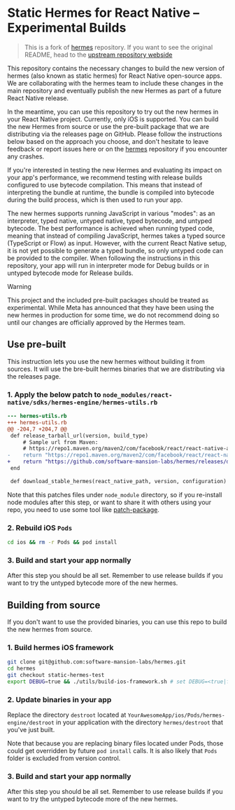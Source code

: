 # Static Hermes for React Native – Experimental Builds

> This is a fork of [hermes](https://github.com/facebook/hermes/) repository. If you want to see the original README, head to the [upstream repository webside](https://github.com/facebook/hermes/)

This repository contains the necessary changes to build the new version of hermes (also known as static hermes) for React Native open-source apps.
We are collaborating with the hermes team to include these changes in the main repository and eventually publish the new Hermes as part of a future React Native release.

In the meantime, you can use this repository to try out the new hermes in your React Native project.
Currently, only iOS is supported.
You can build the new Hermes from source or use the pre-built package that we are distributing via the releases page on GitHub.
Please follow the instructions below based on the approach you choose, and don't hesitate to leave feedback or report issues here or on the [hermes](https://github.com/facebook/hermes/) repository if you encounter any crashes.

If you're interested in testing the new Hermes and evaluating its impact on your app's performance, we recommend testing with release builds configured to use bytecode compilation.
This means that instead of interpreting the bundle at runtime, the bundle is compiled into bytecode during the build process, which is then used to run your app.

The new hermes supports running JavaScript in various "modes": as an interpreter, typed native, untyped native, typed bytecode, and untyped bytecode.
The best performance is achieved when running typed code, meaning that instead of compiling JavaScript, hermes takes a typed source (TypeScript or Flow) as input.
However, with the current React Native setup, it is not yet possible to generate a typed bundle, so only untyped code can be provided to the compiler.
When following the instructions in this repository, your app will run in interpreter mode for Debug builds or in untyped bytecode mode for Release builds.

> [!WARNING]  
> This project and the included pre-built packages should be treated as experimental. While Meta has announced that they have been using the new hermes in production for some time, we do not recommend doing so until our changes are officially approved by the Hermes team.

## Use pre-built 

This instruction lets you use the new hermes without building it from sources.
It will use the bre-built hermes binaries that we are distributing via the releases page.

### 1. Apply the below patch to `node_modules/react-native/sdks/hermes-engine/hermes-utils.rb`
```diff
--- hermes-utils.rb
+++ hermes-utils.rb
@@ -204,7 +204,7 @@
 def release_tarball_url(version, build_type)
     # Sample url from Maven:
     # https://repo1.maven.org/maven2/com/facebook/react/react-native-artifacts/0.71.0/react-native-artifacts-0.71.0-hermes-ios-debug.tar.gz
-    return "https://repo1.maven.org/maven2/com/facebook/react/react-native-artifacts/#{version}/react-native-artifacts-#{version}-hermes-ios-#{build_type.to_s}.tar.gz"
+    return "https://github.com/software-mansion-labs/hermes/releases/download/preview-v1/react-native-artifacts-hermes-ios-#{build_type.to_s}.tar.gz"
 end
 
 def download_stable_hermes(react_native_path, version, configuration)
```

Note that this patches files under `node_module` directory, so if you re-install node modules after this step, or want to share it with others using your repo, you need to use some tool like [patch-package](https://github.com/ds300/patch-package).

### 2. Rebuild iOS `Pods`
```bash
cd ios && rm -r Pods && pod install
```

### 3. Build and start your app normally

After this step you should be all set.
Remember to use release builds if you want to try the untyped bytecode more of the new hermes.

## Building from source

If you don't want to use the provided binaries, you can use this repo to build the new hermes from source.

### 1. Build hermes iOS framework
```bash
git clone git@github.com:software-mansion-labs/hermes.git
cd hermes
git checkout static-hermes-test
export DEBUG=true && ./utils/build-ios-framework.sh # set DEBUG=<true|false> depend on your build type
```

### 2. Update binaries in your app
Replace the directory `destroot` located at `YourAwesomeApp/ios/Pods/hermes-engine/destroot` in your application with the directory `hermes/destroot` that you've just built.

Note that because you are replacing binary files located under Pods, those could get overridden by future `pod install` calls.
It is also likely that `Pods` folder is excluded from version control.

### 3. Build and start your app normally

After this step you should be all set.
Remember to use release builds if you want to try the untyped bytecode more of the new hermes.
